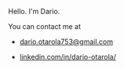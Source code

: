 Hello. I'm Dario.

You can contact me at 

+ dario.otarola753@gmail.com

+ <a href= "https://www.linkedin.com/in/dario-otarola/">linkedin.com/in/dario-otarola/</a>

<!---
Dario753/Dario753 is a ✨ special ✨ repository because its `README.md` (this file) appears on your GitHub profile.
You can click the Preview link to take a look at your changes.
--->
